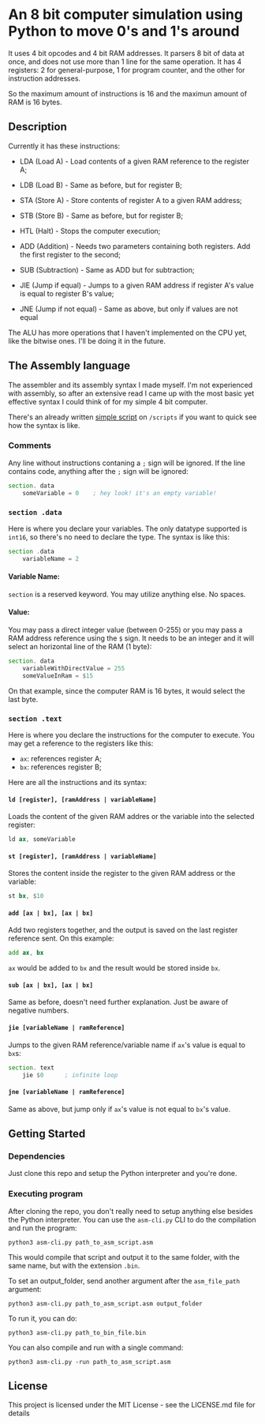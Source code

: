 # An 8 bit computer simulation using Python to move 0's and 1's around

It uses 4 bit opcodes and 4 bit RAM addresses. It parsers 8 bit of data at once, and does not use more than 1 line for the same operation. 
It has 4 registers: 2 for general-purpose, 1 for program counter, and the other for instruction addresses.

So the maximum amount of instructions is 16 and the maximun amount of RAM is 16 bytes.

## Description

Currently it has these instructions:

* LDA (Load A) - Load contents of a given RAM reference to the register A;
* LDB (Load B) - Same as before, but for register B;
* STA (Store A) - Store contents of register A to a given RAM address;
* STB (Store B) - Same as before, but for register B;

* HTL (Halt) - Stops the computer execution;

* ADD (Addition) - Needs two parameters containing both registers. Add the first register to the second;
* SUB (Subtraction) - Same as ADD but for subtraction;

* JIE (Jump if equal) - Jumps to a given RAM address if register A's value is equal to register B's value;
* JNE (Jump if not equal) - Same as above, but only if values are not equal

The ALU has more operations that I haven't implemented on the CPU yet, like the bitwise ones. I'll be doing it in the future.


## The Assembly language

The assembler and its assembly syntax I made myself. I'm not experienced with assembly, so after an extensive read I came up with the most basic yet effective syntax I could think of for my simple 4 bit computer.

There's an already written [simple script](scripts/count_to_ten.asm) on `/scripts` if you want to quick see how the syntax is like.

### Comments

Any line without instructions contaning a `;` sign will be ignored. If the line contains code, anything after the `;` sign will be ignored:

```asm
section. data
    someVariable = 0    ; hey look! it's an empty variable!
```

### `section .data`

Here is where you declare your variables. The only datatype supported is `int16`, so there's no need to declare the type. The syntax is like this:

```asm
section .data
    variableName = 2
```

#### Variable Name: 

`section` is a reserved keyword. You may utilize anything else. No spaces.


#### Value: 

You may pass a direct integer value (between 0-255) or you may pass a RAM address reference using the `$` sign. It needs to be an integer and it will select 
an horizontal line of the RAM (1 byte):

```asm
section. data
    variableWithDirectValue = 255
    someValueInRam = $15
```

On that example, since the computer RAM is 16 bytes, it would select the last byte.

### `section .text`

Here is where you declare the instructions for the computer to execute. You may get a reference to the registers like this:

* `ax`: references register A;
* `bx`: references register B;

Here are all the instructions and its syntax:

#### `ld [register], [ramAddress | variableName]`

Loads the content of the given RAM addres or the variable into the selected register:

```asm
ld ax, someVariable
```

#### `st [register], [ramAddress | variableName]`

Stores the content inside the register to the given RAM address or the variable:

```asm
st bx, $10
```

#### `add [ax | bx], [ax | bx]`

Add two registers together, and the output is saved on the last register reference sent. On this example:

```asm
add ax, bx
```
`ax` would be added to `bx` and the result would be stored inside `bx`.

#### `sub [ax | bx], [ax | bx]`

Same as before, doesn't need further explanation. Just be aware of negative numbers.

#### `jie [variableName | ramReference]`

Jumps to the given RAM reference/variable name if `ax`'s value is equal to `bx`s: 

```asm
section. text
    jie $0      ; infinite loop
```

#### `jne [variableName | ramReference]`

Same as above, but jump only if `ax`'s value is not equal to `bx`'s value.


## Getting Started

### Dependencies

Just clone this repo and setup the Python interpreter and you're done.

### Executing program

After cloning the repo, you don't really need to setup anything else besides the Python interpreter. 
You can use the `asm-cli.py` CLI to do the compilation and run the program:

```
python3 asm-cli.py path_to_asm_script.asm
```

This would compile that script and output it to the same folder, with the same name, but with the extension `.bin`.

To set an output_folder, send another argument after the `asm_file_path` argument:

```
python3 asm-cli.py path_to_asm_script.asm output_folder
```

To run it, you can do:

```
python3 asm-cli.py path_to_bin_file.bin
```

You can also compile and run with a single command:

```
python3 asm-cli.py -run path_to_asm_script.asm
```


## License

This project is licensed under the MIT License - see the LICENSE.md file for details

